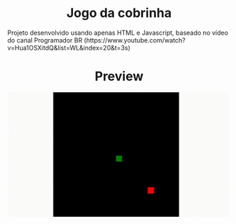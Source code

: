 <h1 align='center'> Jogo da cobrinha </h1>
<p> Projeto desenvolvido usando apenas HTML e Javascript, 
baseado no vídeo do canal Programador BR (https://www.youtube.com/watch?v=Hua1OSXitdQ&list=WL&index=20&t=3s) </p>
<h1 align='center'> Preview </h1>
<div style="text-align:center"><img src="https://github.com/Guglis02/snake-game/blob/master/snake-game_1.gif" width=500 align='center'/></div>
